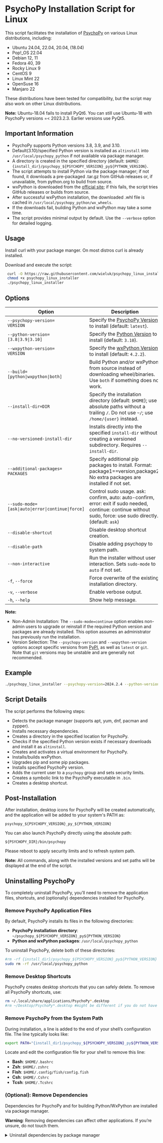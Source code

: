 # PsychoPy Installation Script for Linux

This script facilitates the installation of [PsychoPy](https://www.psychopy.org/) on various Linux distributions, including:

- Ubuntu 24.04, 22.04, 20.04, (18.04)
- Pop!_OS 22.04
- Debian 12, 11
- Fedora 40, 39
- Rocky Linux 9
- CentOS 9
- Linux Mint 22
- OpenSuse 16
- Manjaro 22

These distributions have been tested for compatibility, but the script may also work on other Linux distributions.

**Note:**
Ubuntu-18.04 fails to install PyQt6. You can still use Ubuntu-18 with PsychoPy versions =< 2023.2.3. Earlier versions use PyQt5.

## Important Information

- PsychoPy supports Python versions 3.8, 3.9, and 3.10.
- Default(3.10)/specified Python version is installed as `altinstall` into `/usr/local/psychopy_python` if not available via package manager.
- A directory is created in the specified directory (default: `$HOME`): `{install_dir}/psychopy_${PSYCHOPY_VERSION}_py${PYTHON_VERSION}`.
- The script attempts to install Python via the package manager; if not found, it downloads a pre-packaged .tar.gz from GitHub releases or, if unavailable, from python.org to build from source.
- wxPython is downloaded from the [official site](https://extras.wxpython.org/wxPython4/extras/linux/gtk3/); if this fails, the script tries GitHub releases or builds from source.
- After successful wxPython installation, the downloaded .whl file is cached in `/usr/local/psychopy_python/wx_wheels`.
- If the downloads fail, building Python and wxPython may take a some time.
- The script provides minimal output by default. Use the `--verbose` option for detailed logging.

## Usage

Install curl with your package manger. On most distros curl is already installed.

Download and execute the script:

```bash
 curl -O https://raw.githubusercontent.com/wieluk/psychopy_linux_installer/main/psychopy_linux_installer
 chmod +x psychopy_linux_installer
 ./psychopy_linux_installer
```

## Options

| Option | Description |
|--------|-------------|
| `--psychopy-version=`<br>`VERSION` | Specify the [PsychoPy Version](https://pypi.org/project/psychopy/#history) to install (default: `latest`). |
| `--python-version=`<br>`[3.8\|3.9\|3.10]` | Specify the [Python Version](https://www.python.org/ftp/python) to install (default: `3.10`). |
| `--wxpython-version=`<br>`VERSION` | Specify the [wxPython Version](https://pypi.org/project/wxPython/#history) to install (default: `4.2.2`). |
| `--build=`<br>`[python\|wxpython\|both]` | Build Python and/or wxPython from source instead of downloading wheel/binaries. Use `both` if something does not work. |
| `--install-dir=DIR` | Specify the installation directory (default: `$HOME`); use absolute paths without a trailing `/`. Do not use `~/`; use `/home/{user}` instead. |
| `--no-versioned-install-dir` | Installs directly into the specified `install-dir` without creating a versioned subdirectory. Requires `--install-dir`. |
| `--additional-packages=`<br>`PACKAGES` | Specify additional pip packages to install. Format: package1==version,package2. No extra packages are installed if not set. |
| `--sudo-mode=`<br>`[ask\|auto\|error\|continue\|force]` | Control sudo usage. ask: confirm, auto: auto-confirm, error: exit if sudo needed, continue: continue without sudo, force: use sudo directly. (default: `ask`) |
| `--disable-shortcut` | Disable desktop shortcut creation. |
| `--disable-path` | Disable adding psychopy to system path. |
| `--non-interactive` | Run the installer without user interaction. Sets `sudo-mode` to `auto` if not set. |
| `-f`, `--force` | Force overwrite of the existing installation directory. |
| `-v`, `--verbose` | Enable verbose output. |
| `-h`, `--help` | Show help message. |

**Note:**

- Non-Admin Installation: The `--sudo-mode=continue` option enables non-admin users to upgrade or reinstall if the required Python version and packages are already installed. This option assumes an administrator has previously run the installation.
- Version Selection: The `--psychopy-version` and `--wxpython-version` options accept specific versions from [PyPI](https://pypi.org), as well as `latest` or `git`. Note that `git` versions may be unstable and are generally not recommended.

## Example

```bash
./psychopy_linux_installer --psychopy-version=2024.2.4 --python-version=3.10 --install-dir=/home/user1 --additional-packages=psychopy_bids,seedir,psychopy-crs==0.0.2 --sudo-mode=auto --build=python --verbose --force
```

## Script Details

The script performs the following steps:

- Detects the package manager (supports apt, yum, dnf, pacman and zypper).
- Installs necessary dependencies.
- Creates a directory in the specified location for PsychoPy.
- Checks if the specified Python version exists if necessary downloads and install it as `altinstall`.
- Creates and activates a virtual environment for PsychoPy.
- Installs/builds wxPython.
- Upgrades pip and some pip packages.
- Installs specified PsychoPy version.
- Adds the current user to a `psychopy` group and sets security limits.
- Creates a symbolic link to the PsychoPy executable in `.bin`.
- Creates a desktop shortcut.

## Post-Installation

After installation, desktop icons for PsychoPy will be created automatically, and the application will be added to your system's PATH as:

`psychopy_${PSYCHOPY_VERSION}_py_${PYTHON_VERSION}`

You can also launch PsychoPy directly using the absolute path:

`${PSYCHOPY_DIR}/bin/psychopy`

Please reboot to apply security limits and to refresh system path.

**Note:**
All commands, along with the installed versions and set paths will be displayed at the end of the script.

## Uninstalling PsychoPy

To completely uninstall PsychoPy, you’ll need to remove the application files, shortcuts, and (optionally) dependencies installed for PsychoPy.

### Remove PsychoPy Application Files

By default, PsychoPy installs its files in the following directories:

- **PsychoPy installation directory**: `~/psychopy_${PSYCHOPY_VERSION}_py${PYTHON_VERSION}`
- **Python and wxPython packages**: `/usr/local/psychopy_python`

To uninstall PsychoPy, delete both of these directories:

```bash
#rm -rf {install_dir}/psychopy_${PSYCHOPY_VERSION}_py${PYTHON_VERSION} #use your version and install_dir default is $home directory
sudo rm -rf /usr/local/psychopy_python
```

### Remove Desktop Shortcuts

PsychoPy creates desktop shortcuts that you can safely delete. To remove all PsychoPy shortcuts, use:

```bash
rm ~/.local/share/applications/PsychoPy*.desktop
#rm ~/Desktop/PsychoPy*.desktop #might be different if you do not have your language set to english
```

### Remove PsychoPy from the System Path

During installation, a line is added to the end of your shell’s configuration file. The line typically looks like:

```bash
export PATH="{install_dir}/psychopy_${PSYCHOPY_VERSION}_py${PYTHON_VERSION}/.bin:$PATH"
```

Locate and edit the configuration file for your shell to remove this line:

- **Bash**: `$HOME/.bashrc`
- **Zsh**: `$HOME/.zshrc`
- **Fish**: `$HOME/.config/fish/config.fish`
- **Csh**: `$HOME/.Cshrc`
- **Tcsh**: `$HOME/.Tcshrc`

### (Optional): Remove Dependencies

Dependencies for PsychoPy and for building Python/WxPython are installed via package manager.

**Warning**: Removing dependencies can affect other applications. If you’re unsure, do not touch them.

<details>
  <summary>Uninstall dependencies by package manager</summary>

Depending on the installation not all dependencies are installed. `script_deps` and `psychopy_deps` are always installed.

Here are all dependencies listed that might be installed:

```bash
apt-get)
    script_deps=(git curl jq)
    psychopy_deps=(libgtk-3-dev libwebkit2gtk-4.0-dev libwebkit2gtk-4.1-dev libxcb-xinerama0 libegl1-mesa-dev libsdl2-dev libglu1-mesa-dev libusb-1.0-0-dev portaudio19-dev libasound2-dev libxcb-cursor0 libxkbcommon-x11-0)
    python_build_deps=(build-essential libssl-dev zlib1g-dev libsqlite3-dev libffi-dev libbz2-dev libreadline-dev xz-utils make)
    wxpython_deps=(libjpeg-dev gstreamer1.0-plugins-base gstreamer1.0-tools gstreamer1.0-x freeglut3-dev libpng-dev libtiff-dev libnotify-dev libsm-dev libgtk2.0-dev g++ make libglib2.0-dev)
    python_with_venv=(python3 python3-venv python3-pip python3-dev)
    ;;
yum|dnf)
    script_deps=(git curl jq)
    psychopy_deps=(gtk3-devel webkit2gtk3-devel libxcb-xinerama mesa-libEGL-devel SDL2-devel mesa-libGLU-devel libusb1-devel portaudio-devel alsa-lib-devel)
    python_build_deps=(gcc openssl-devel bzip2-devel libffi-devel zlib-devel sqlite-devel readline-devel xz-devel make)
    wxpython_deps=(libjpeg-devel libpng-devel libSM-devel gcc-c++ gstreamer1-plugins-base gstreamer1-devel freeglut-devel libjpeg-turbo-devel libpng-devel libtiff-devel libnotify-devel gtk2-devel make glib2-devel)
    python_with_venv=(python3 python3-venv python3-pip python3-devel)
    ;;
pacman)
    script_deps=(git curl jq)
    psychopy_deps=(gtk3 webkit2gtk libxcb mesa sdl2 glu libusb portaudio alsa-lib)
    python_build_deps=(base-devel openssl zlib sqlite libffi bzip2 readline xz make)
    wxpython_deps=(libjpeg libpng libsm mesa gstreamer gstreamer-base freeglut libtiff libnotify gtk2 gcc make glib2)
    python_with_venv=(python python-virtualenv python-pip)
    ;;
zypper)
    script_deps=(git curl jq)
    psychopy_deps=(gtk3-devel libxcb-xinerama0 libSDL2-devel libusb-1_0-devel portaudio-devel alsa-devel)
    python_build_deps=(gcc libopenssl-devel zlib-devel sqlite3-devel libffi-devel bzip2-devel readline-devel xz-devel make)
    wxpython_deps=(libpng16-devel gstreamer-plugins-base freeglut-devel libnotify-devel libSM-devel gtk2-devel gcc-c++ make glib2-devel)
    python_with_venv=(python3 python3-virtualenv python3-pip python3-devel)
```
</details>

